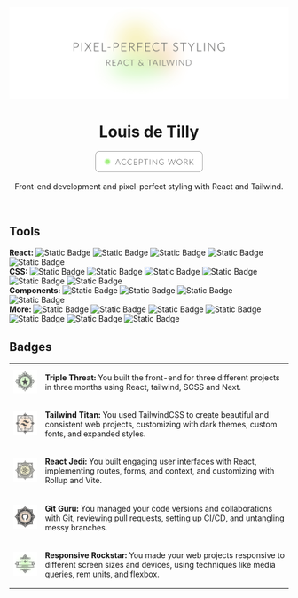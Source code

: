 <div align="center">
  <a target="_blank" href="https://www.linkedin.com/in/louisdetilly/">
    <img alt="pixel-perfct styling, react and tailwind" src="https://github.com/louisdtb/louisdtb/blob/main/public/github-cover.png">
  </a>
  <h1>Louis de Tilly</h1>

  <a target="_blank" href="https://www.linkedin.com/in/louisdetilly/">
  <img alt="pixel-perfct styling, react and tailwind" src="https://github.com/louisdtb/louisdtb/blob/main/public/github-button.png" width="194px">
  </a>
    
  <p>Front-end development and pixel-perfect styling with React and Tailwind.</p> 
  </br>
</div>

<h2>Tools</h2>
<div><b>React: </b> 
  <img alt="Static Badge" src="https://img.shields.io/badge/React-%230A7EA3?logo=react&logoColor=white">
  <img alt="Static Badge" src="https://img.shields.io/badge/React%20router-%23CA4245?logo=react-router&logoColor=white">
  <img alt="Static Badge" src="https://img.shields.io/badge/Redux-%23764ABC?logo=redux&logoColor=white">
  <img alt="Static Badge" src="https://img.shields.io/badge/Formik-%232463EB?logo=react&logoColor=white">
  <img alt="Static Badge" src="https://img.shields.io/badge/React%20table-%23FF4154?logo=react-table&logoColor=white">
</div>
<div><b>CSS: </b> 
  <img alt="Static Badge" src="https://img.shields.io/badge/TailwindCSS-%2306B6D4?logo=tailwindcss&logoColor=white">
  <img alt="Static Badge" src="https://img.shields.io/badge/PostCSS-%23DD3A0A?logo=postcss">
  <img alt="Static Badge" src="https://img.shields.io/badge/BEM-%23161B22?logo=bem&logoColor=white">
  <img alt="Static Badge" src="https://img.shields.io/badge/SCSS-%23CC6699?logo=sass&logoColor=white">
  <img alt="Static Badge" src="https://img.shields.io/badge/Client_first-%23161B22?logo=webflow&logoColor=white">
  <img alt="Static Badge" src="https://img.shields.io/badge/Bootstrap-%237952B3?logo=bootstrap&logoColor=white">
</div>
<div><b>Components: </b>
  <img alt="Static Badge" src="https://img.shields.io/badge/Chakra_UI-%23319795?logo=chakraui&logoColor=white">
  <img alt="Static Badge" src="https://img.shields.io/badge/Tailwind_components-%2306B6D4?logo=tailwindcss&logoColor=white">
  <img alt="Static Badge" src="https://img.shields.io/badge/Mantine-%23339AF0?logo=mantine&logoColor=white">
  <img alt="Static Badge" src="https://img.shields.io/badge/Bootstrap_components-%237952B3?logo=bootstrap&logoColor=white">
</div>
<div><b>More: </b>
  <img alt="Static Badge" src="https://img.shields.io/badge/Figma-%23161B22?logo=figma&logoColor=white">
  <img alt="Static Badge" src="https://img.shields.io/badge/Typescript-%233178C6?logo=typescript&logoColor=white">
  <img alt="Static Badge" src="https://img.shields.io/badge/GSAP-%2388CE02?logo=greensock&logoColor=white">
  <img alt="Static Badge" src="https://img.shields.io/badge/Rollup-%23EC4A3F?logo=rollupdotjs&logoColor=white">
  <img alt="Static Badge" src="https://img.shields.io/badge/Storybook-%23FF4785?logo=storybook&logoColor=white">
  <img alt="Static Badge" src="https://img.shields.io/badge/Leaflet-%23199900?logo=leaflet">
  <img alt="Static Badge" src="https://img.shields.io/badge/Vite-%23646CFF?logo=vite&logoColor=white">
</div>

<h2>Badges</h2>
<table>
  <tr>
    <td><img width="124px" alt="achievement badge with three stars" src="https://github.com/louisdtb/louisdtb/blob/main/public/achievement_triple-threat.png"></td>  
    <td><p><b>Triple Threat:</b> You built the front-end for three different projects in three months using React, tailwind, SCSS and Next.</p></td>  
  </tr>
  <tr>
    <td><img width="124px" alt="tailwind logo achievement badge" src="https://github.com/louisdtb/louisdtb/blob/main/public/achievement_tailwind-titan.png"></td>  
    <td><p><b>Tailwind Titan:</b> You used TailwindCSS to create beautiful and consistent web projects, customizing with dark themes, custom fonts, and expanded styles. </p></td> 
  </tr>
  <tr>
    <td><img width="124px" alt="react logo achievement badge" src="https://github.com/louisdtb/louisdtb/blob/main/public/achievement_react-jedi.png"></td>
    <td><p><b>React Jedi:</b> You built engaging user interfaces with React, implementing routes, forms, and context, and customizing with Rollup and Vite.</p></td>
  </tr>
  <tr>
    <td><img width="124px" alt="github logo achievement badge" src="https://github.com/louisdtb/louisdtb/blob/main/public/achievement_git-guru.png"></td>
    <td><p><b>Git Guru:</b> You managed your code versions and collaborations with Git, reviewing pull requests, setting up CI/CD, and untangling messy branches.</p></td>
  </tr>
  <tr>
    <td><img width="124px" alt="responsive achievement badge" src="https://github.com/louisdtb/louisdtb/blob/main/public/achievement_responsive-rockstar.png"></td>
    <td><p><b>Responsive Rockstar:</b> You made your web projects responsive to different screen sizes and devices, using techniques like media queries, rem units, and flexbox.</p></td>
  </tr>
</table>
</br>
